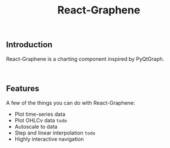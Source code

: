 <h1 align="center"> React-Graphene </h1> <br>



## Introduction

React-Graphene is a charting component inspired by PyQtGraph.

</br>


## Features

A few of the things you can do with React-Graphene:

* Plot time-series data
* Plot OHLCv data `todo`
* Autoscale to data
* Step and linear interpolation `todo`
* Highly interactive navigation


